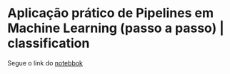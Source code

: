 # Aplicação prático de Pipelines em Machine Learning (passo a passo) | classification

Segue o link do [notebbok](https://colab.research.google.com/drive/1pTGpajHI4R4ns7tgoj2N3PHvErJC49rc#scrollTo=VDiiFXJ28LQT)
